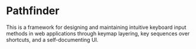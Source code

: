 # Pathfinder
This is a framework for designing and maintaining intuitive keyboard input methods in web applications through keymap layering, key sequences over shortcuts, and a self-documenting UI.
